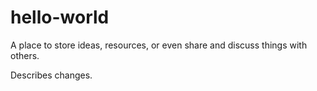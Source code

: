 # hello-world
A place to store ideas, resources, or even share and discuss things with others.

Describes changes.
